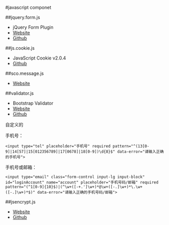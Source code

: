 #javascript componet



##jquery.form.js

- jQuery Form Plugin
- [Website](http://jquery.malsup.com/form/#getting-started)
- [Github](https://github.com/malsup/form/)

##js.cookie.js

- JavaScript Cookie v2.0.4
- [Github](https://github.com/js-cookie/js-cookie)

##sco.message.js

- [Website](http://www.bootcss.com/p/sco.js/#message)

##validator.js

- Bootstrap Validator
- [Website](http://1000hz.github.io/bootstrap-validator/)
- [Github](https://github.com/1000hz/bootstrap-validator)

自定义的

手机号：

    <input type="tel" placeholder="手机号" required pattern="^(13[0-9]|14[57]|15[012356789]|17[0678]|18[0-9])\d{8}$" data-error="请输入正确的手机号">

手机号或邮箱：

    <input type="email" class="form-control input-lg input-block" id="loginAccount" name="account" placeholder="手机号码/邮箱" required pattern="(^1[0-9]{10}$)|(^\w+([-+.']\w+)*@\w+([-.]\w+)*\.\w+([-.]\w+)*$)" data-error="请输入正确的手机号码/邮箱">



##jsencrypt.js

- [Website](http://travistidwell.com/jsencrypt)
- [Github](https://github.com/travist/jsencrypt)
